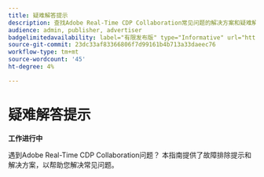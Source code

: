 ```yaml
---
title: 疑难解答提示
description: 查找Adobe Real-Time CDP Collaboration常见问题的解决方案和疑难解答提示
audience: admin, publisher, advertiser
badgelimitedavailability: label="有限发布版" type="Informative" url="https://helpx.adobe.com/legal/product-descriptions/real-time-customer-data-platform-collaboration.html newtab=true"
source-git-commit: 23dc33af83366806f7d99161b4b713a33daeec76
workflow-type: tm+mt
source-wordcount: '45'
ht-degree: 4%

---
```



# 疑难解答提示

**工作进行中**

遇到Adobe Real-Time CDP Collaboration问题？ 本指南提供了故障排除提示和解决方案，以帮助您解决常见问题。
